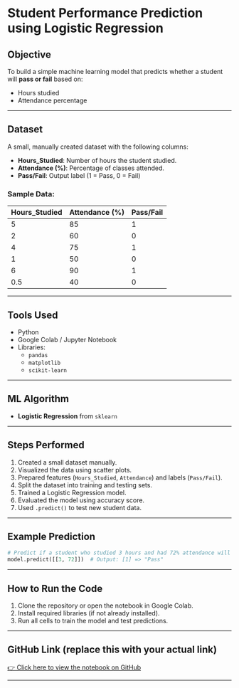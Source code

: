 
#  Student Performance Prediction using Logistic Regression

##  Objective
To build a simple machine learning model that predicts whether a student will **pass or fail** based on:
- Hours studied
- Attendance percentage

---

##  Dataset

A small, manually created dataset with the following columns:
- **Hours_Studied**: Number of hours the student studied.
- **Attendance (%)**: Percentage of classes attended.
- **Pass/Fail**: Output label (1 = Pass, 0 = Fail)

###  Sample Data:

| Hours_Studied | Attendance (%) | Pass/Fail |
|---------------|----------------|-----------|
| 5             | 85             | 1         |
| 2             | 60             | 0         |
| 4             | 75             | 1         |
| 1             | 50             | 0         |
| 6             | 90             | 1         |
| 0.5           | 40             | 0         |

---

##  Tools Used
- Python
- Google Colab / Jupyter Notebook
- Libraries:
  - `pandas`
  - `matplotlib`
  - `scikit-learn`

---

##  ML Algorithm
- **Logistic Regression** from `sklearn`

---

##  Steps Performed
1. Created a small dataset manually.
2. Visualized the data using scatter plots.
3. Prepared features (`Hours_Studied`, `Attendance`) and labels (`Pass/Fail`).
4. Split the dataset into training and testing sets.
5. Trained a Logistic Regression model.
6. Evaluated the model using accuracy score.
7. Used `.predict()` to test new student data.

---

##  Example Prediction
```python
# Predict if a student who studied 3 hours and had 72% attendance will pass:
model.predict([[3, 72]])  # Output: [1] => "Pass"
```

---

##  How to Run the Code
1. Clone the repository or open the notebook in Google Colab.
2. Install required libraries (if not already installed).
3. Run all cells to train the model and test predictions.

---

##  GitHub Link (replace this with your actual link)
[👉 Click here to view the notebook on GitHub](https://github.com/shafsoft2010/student-performance-prediction)

---
